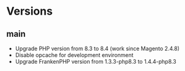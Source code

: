 Versions
========

main
----
* Upgrade PHP version from 8.3 to 8.4 (work since Magento 2.4.8)
* Disable opcache for development environment
* Upgrade FrankenPHP version from 1.3.3-php8.3 to 1.4.4-php8.3
